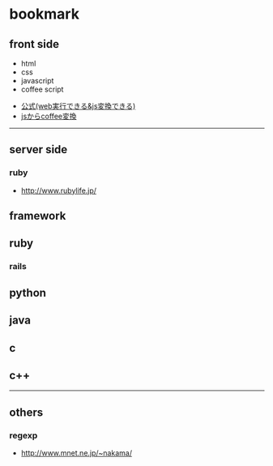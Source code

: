 # **bookmark**
## front side
* html
* css
* javascript
* coffee script
 - [公式(web実行できる&js変換できる)](http://coffeescript.org/)
 - [jsからcoffee変換](http://js2.coffee/)
---
## server side
### ruby
* http://www.rubylife.jp/

## framework
## ruby
### rails
## python
## java
## c
## c++
---
## others
### regexp
* http://www.mnet.ne.jp/~nakama/
